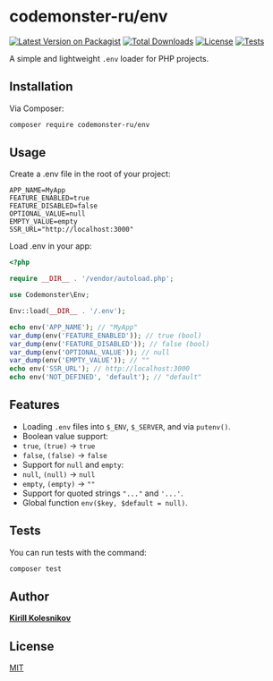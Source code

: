 # codemonster-ru/env

[![Latest Version on Packagist](https://img.shields.io/packagist/v/codemonster-ru/env.svg?style=flat-square)](https://packagist.org/packages/codemonster-ru/env)
[![Total Downloads](https://img.shields.io/packagist/dt/codemonster-ru/env.svg?style=flat-square)](https://packagist.org/packages/codemonster-ru/env)
[![License](https://img.shields.io/packagist/l/codemonster-ru/env.svg?style=flat-square)](https://packagist.org/packages/codemonster-ru/env)
[![Tests](https://github.com/codemonster-ru/env-php/actions/workflows/tests.yml/badge.svg)](https://github.com/codemonster-ru/env-php/actions/workflows/tests.yml)

A simple and lightweight `.env` loader for PHP projects.

## Installation

Via Composer:

```bash
composer require codemonster-ru/env
```

## Usage

Create a .env file in the root of your project:

```dotenv
APP_NAME=MyApp
FEATURE_ENABLED=true
FEATURE_DISABLED=false
OPTIONAL_VALUE=null
EMPTY_VALUE=empty
SSR_URL="http://localhost:3000"
```

Load .env in your app:

```php
<?php

require __DIR__ . '/vendor/autoload.php';

use Codemonster\Env;

Env::load(__DIR__ . '/.env');

echo env('APP_NAME'); // "MyApp"
var_dump(env('FEATURE_ENABLED')); // true (bool)
var_dump(env('FEATURE_DISABLED')); // false (bool)
var_dump(env('OPTIONAL_VALUE')); // null
var_dump(env('EMPTY_VALUE')); // ""
echo env('SSR_URL'); // http://localhost:3000
echo env('NOT_DEFINED', 'default'); // "default"
```

## Features

-   Loading `.env` files into `$_ENV`, `$_SERVER`, and via `putenv()`.
-   Boolean value support:
-   `true`, `(true)` → `true`
-   `false`, `(false)` → `false`
-   Support for `null` and `empty`:
-   `null`, `(null)` → `null`
-   `empty`, `(empty)` → `""`
-   Support for quoted strings `"..."` and `'...'`.
-   Global function `env($key, $default = null)`.

## Tests

You can run tests with the command:

```bash
composer test
```

## Author

[**Kirill Kolesnikov**](https://github.com/KolesnikovKirill)

## License

[MIT](https://github.com/codemonster-ru/env-php/blob/main/LICENSE)
